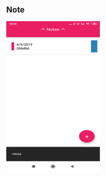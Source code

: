 ## Note

<img src="https://github.com/Jonathan339/Note/blob/master/assets/Screenshot.png" height="400" width="250"/>
